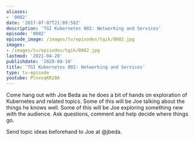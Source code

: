 ```yaml
---
aliases:
- '0002'
date: '2017-07-07T21:09:56Z'
description: 'TGI Kubernetes 002: Networking and Services'
episode: '0002'
episode_image: /images/tv/episodes/tgik/0002.jpg
images:
- /images/tv/episodes/tgik/0002.jpg
lastmod: '2021-04-20'
publishdate: '2020-08-10'
title: 'TGI Kubernetes 002: Networking and Services'
type: tv-episode
youtube: PlnvxqKR28A
---
```


Come hang out with Joe Beda as he does a bit of hands on exploration of Kubernetes and related topics.  Some of this will be Joe talking about the things he knows well.  Some of this will be Joe exploring something new with the audience.  Ask questions, comment and help decide where things go.

Send topic ideas beforehand to Joe at @jbeda.